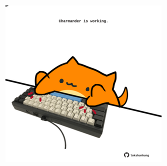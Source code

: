 <!-- built at 08/08/2021, 08:01:56 UTC -->
<p align="center">
  <img width="500" height="500" src="./ReadmeImage.svg">
</p>
